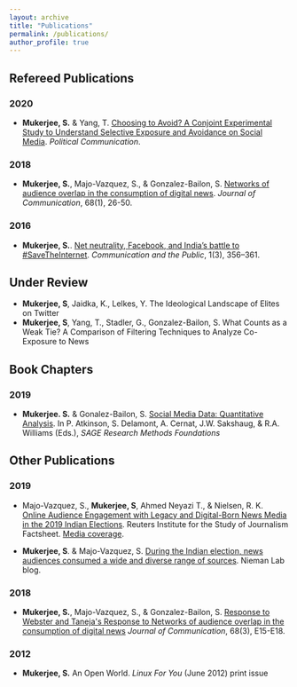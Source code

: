 ```yaml
---
layout: archive
title: "Publications"
permalink: /publications/
author_profile: true
---
```


## Refereed Publications

### 2020

* **Mukerjee, S.** & Yang, T. [Choosing to Avoid? A Conjoint Experimental Study to Understand Selective Exposure and Avoidance on Social Media](https://www.tandfonline.com/doi/ref/10.1080/10584609.2020.1763531?scroll=top). *Political Communication*.


### 2018

* **Mukerjee, S.**, Majo-Vazquez, S., & Gonzalez-Bailon, S. [Networks of audience overlap in the consumption of digital news](https://academic.oup.com/joc/article-abstract/68/1/26/4858530). *Journal of Communication*, 68(1), 26-50.

### 2016

* **Mukerjee, S.**. [Net neutrality, Facebook, and India’s battle to #SaveTheInternet](https://journals.sagepub.com/doi/abs/10.1177/2057047316665850). *Communication and the Public*, 1(3), 356–361.

## Under Review

* **Mukerjee, S**, Jaidka, K., Lelkes, Y. The Ideological Landscape of Elites on Twitter
*  **Mukerjee, S**, Yang, T., Stadler, G., Gonzalez-Bailon, S. What Counts as a Weak Tie? A Comparison of Filtering Techniques to Analyze Co-Exposure to News

## Book Chapters

### 2019

* **Mukerjee. S.** & Gonalez-Bailon, S. [Social Media Data: Quantitative Analysis](https://methods.sagepub.com/foundations/social-media-data-quantitative-analysis). In P. Atkinson, S. Delamont, A. Cernat, J.W. Sakshaug, & R.A. Williams (Eds.), *SAGE Research Methods Foundations*

## Other Publications

### 2019

* Majo-Vazquez, S., **Mukerjee, S**, Ahmed Neyazi T., & Nielsen, R. K. [Online Audience Engagement with Legacy and Digital-Born News Media in the 2019 Indian Elections](https://reutersinstitute.politics.ox.ac.uk/our-research/online-audience-engagement-legacy-and-digital-born-news-media-2019-indian-elections).
Reuters Institute for the Study of Journalism Factsheet. [Media coverage](https://indianexpress.com/article/india/online-readers-didnt-polarise-during-lok-sabha-polls-study-5799902/).

* **Mukerjee, S**. & Majo-Vazquez, S. [During the Indian election, news audiences consumed a wide and diverse range of sources](https://www.niemanlab.org/2019/06/during-the-indian-election-news-audiences-consumed-a-wide-and-diverse-range-of-sources/). Nieman Lab blog.

### 2018

* **Mukerjee, S.**, Majo-Vazquez, S., & Gonzalez-Bailon, S. [Response to Webster and Taneja's Response to Networks of audience overlap in the consumption of digital news](https://academic.oup.com/joc/article-abstract/68/3/E15/5025982.) *Journal of Communication*, 68(3), E15-E18.

### 2012

* **Mukerjee, S.** An Open World. *Linux For You* (June 2012) print issue


<!--stackedit_data:
eyJoaXN0b3J5IjpbMTI3ODMzNzU3NSwyMDYzNTE3NDEsMTMyMT
Q3NDk4OSwtNDU5ODI1NzU1XX0=
-->